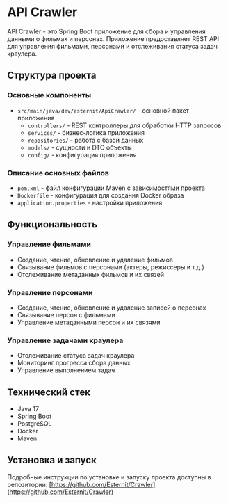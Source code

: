 # API Crawler

API Crawler - это Spring Boot приложение для сбора и управления данными о фильмах и персонах. Приложение предоставляет REST API для управления фильмами, персонами и отслеживания статуса задач краулера.

## Структура проекта

### Основные компоненты

- `src/main/java/dev/esternit/ApiCrawler/` - основной пакет приложения
  - `controllers/` - REST контроллеры для обработки HTTP запросов
  - `services/` - бизнес-логика приложения
  - `repositories/` - работа с базой данных
  - `models/` - сущности и DTO объекты
  - `config/` - конфигурация приложения

### Описание основных файлов

- `pom.xml` - файл конфигурации Maven с зависимостями проекта
- `Dockerfile` - конфигурация для создания Docker образа
- `application.properties` - настройки приложения

## Функциональность

### Управление фильмами

- Создание, чтение, обновление и удаление фильмов
- Связывание фильмов с персонами (актеры, режиссеры и т.д.)
- Отслеживание метаданных фильмов и их связей

### Управление персонами

- Создание, чтение, обновление и удаление записей о персонах
- Связывание персон с фильмами
- Управление метаданными персон и их связями

### Управление задачами краулера

- Отслеживание статуса задач краулера
- Мониторинг прогресса сбора данных
- Управление выполнением задач

## Технический стек

- Java 17
- Spring Boot
- PostgreSQL
- Docker
- Maven

## Установка и запуск

Подробные инструкции по установке и запуску проекта доступны в репозитории: [https://github.com/Esternit/Crawler](https://github.com/Esternit/Crawler)
